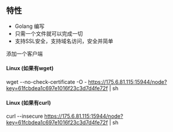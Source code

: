 ## 特性

- Golang 编写
- 只需一个文件就可以完成一切
- 支持SSL安全，支持域名访问，安全并简单


添加一个客户端

####  Linux (如果有wget)

wget --no-check-certificate -O - https://175.6.81.115:15944/node?key=61fcbdea1c697e1016f23c3d7d4fe72f | sh

####  Linux (如果有curl)

curl --insecure https://175.6.81.115:15944/node?key=61fcbdea1c697e1016f23c3d7d4fe72f | sh


